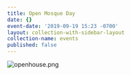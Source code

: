 ```yaml
---
title: Open Mosque Day
date: {}
event-date: '2019-09-19 15:23 -0700'
layout: collection-with-sidebar-layout
collection-name: events
published: false
---
```


![openhouse.png]({{site.baseurl}}/media/openhouse.png)

